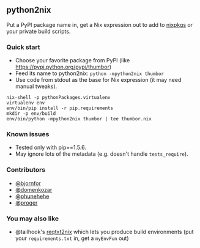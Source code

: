 ## python2nix

Put a PyPI package name in, get a Nix expression out to add to [nixpkgs](https://github.com/NixOS/nixpkgs) or your private build scripts.

### Quick start

* Choose your favorite package from PyPI (like https://pypi.python.org/pypi/thumbor)
* Feed its name to python2nix: `python -mpython2nix thumbor`
* Use code from stdout as the base for Nix expression (it may need manual tweaks).

```
nix-shell -p pythonPackages.virtualenv
virtualenv env
env/bin/pip install -r pip.requirements
mkdir -p env/build
env/bin/python -mpython2nix thumbor | tee thumbor.nix
```

### Known issues

* Tested only with pip==1.5.6.
* May ignore lots of the metadata (e.g. doesn't handle `tests_require`).

### Contributors

* [@bjornfor](https://github.com/bjornfor)
* [@domenkozar](https://github.com/domenkozar)
* [@phunehehe](https://github.com/phunehehe)
* [@proger](https://github.com/proger)

### You may also like

* @tailhook's [reqtxt2nix](https://github.com/tailhook/reqtxt2nix) which lets you produce build environments (put your `requirements.txt` in, get a `myEnvFun` out)
